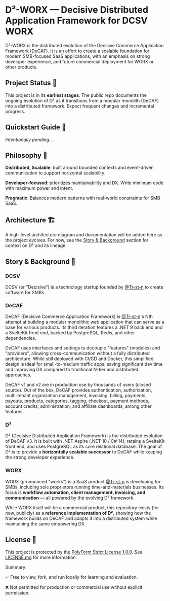 # D²-WORX — Decisive Distributed Application Framework for DCSV WORX
D²-WORX is the distributed evolution of the Decisive Commerce Application Framework (DeCAF). It is an effort to create a scalable foundation for modern SMB-focused SaaS applications, with an emphasis on strong developer experience, and future commercial deployment for WORX or other products.

## Project Status 🚨
This project is in its **earliest stages**. The public repo documents the ongoing evolution of D² as it transitions from a modular monolith (DeCAF) into a distributed framework. Expect frequent changes and incremental progress.

## Quickstart Guide 🚀
*Intentionally pending...*

## Philosophy 🤔
**Distributed, Scalable**: built around bounded contexts and event-driven communication to support horizontal scalability.

**Developer-focused**: prioritizes maintainability and DX. Write minimum code with maximum power and intent.

**Pragmatic**: Balances modern patterns with real-world constraints for SMB SaaS.

## Architecture 🏗️
A high-level architecture diagram and documentation will be added here as the project evolves.
For now, see the [Story & Background](#story--background-) section for context on D² and its lineage.

## Story & Background 🌙

### DCSV
DCSV (or "Decisive") is a technology startup founded by [@Tr-st-n](http://github.com/tr-st-n) to create software for SMBs.

### DeCAF
DeCAF (Decisive Commerce Application Framework) is [@Tr-st-n](http://github.com/tr-st-n)'s Nth attempt at building a modular monolithic web application that can serve as a base for various products. Its third iteration features a .NET 9 back end and a SvelteKit front end, backed by PostgreSQL, Redis, and other dependencies.

DeCAF uses interfaces and settings to decouple "features" (modules) and "providers", allowing cross-communication without a fully distributed architecture. While still deployed with CI/CD and Docker, this simplified design is ideal for small-to-medium traffic apps, saving significant dev time and improving DX compared to traditional N-tier and distributed approaches.

DeCAF v1 and v2 are in production use by thousands of users (closed source). Out of the box, DeCAF provides authentication, authorization, multi-tenant organization management, invoicing, billing, payments, payouts, products, categories, tagging, checkout, payment methods, account credits, administration, and affiliate dashboards, among other features.

### D²
D² (Decisive Distributed Application Framework) is the distributed evolution of DeCAF v3. It is built with .NET Aspire (.NET 10 / C# 14), retains a SvelteKit front end, and uses PostgreSQL as its core relational database. The goal of D² is to provide a **horizontally scalable successor** to DeCAF while keeping the strong developer experience.

### WORX
WORX (pronounced "works") is a SaaS product [@Tr-st-n](http://github.com/tr-st-n) is developing for SMBs, including sole proprietors running time-and-materials businesses. Its focus is **workflow automation, client management, invoicing, and communication** — all powered by the evolving D² framework.

While WORX itself will be a commercial product, this repository exists (for now, publicly) as a **reference implementation of D²**, showing how the framework builds on DeCAF and adapts it into a distributed system while maintaining the same empowering DX.

## License 📜
This project is protected by the [PolyForm Strict License 1.0.0](https://polyformproject.org/licenses/strict/1.0.0). See [LICENSE.md](/LICENSE.md) for more information.

Summary:

✅ Free to view, fork, and run locally for learning and evaluation.

❌ Not permitted for production or commercial use without explicit permission.